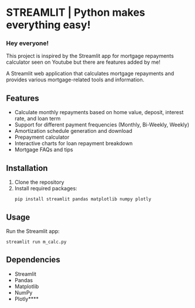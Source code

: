 # STREAMLIT | Python makes everything easy!

### Hey everyone! 

This project is inspired by the Streamlit app for mortgage repayments calculator seen on Youtube but there are features added by me!

A Streamlit web application that calculates mortgage repayments and provides various mortgage-related tools and information.

## Features

- Calculate monthly repayments based on home value, deposit, interest rate, and loan term
- Support for different payment frequencies (Monthly, Bi-Weekly, Weekly)
- Amortization schedule generation and download
- Prepayment calculator
- Interactive charts for loan repayment breakdown
- Mortgage FAQs and tips

## Installation

1. Clone the repository 
2. Install required packages:
   ```
   pip install streamlit pandas matplotlib numpy plotly
   ```

## Usage

Run the Streamlit app:

```
streamlit run m_calc.py
```


## Dependencies

- Streamlit
- Pandas
- Matplotlib
- NumPy
- Plotly****
